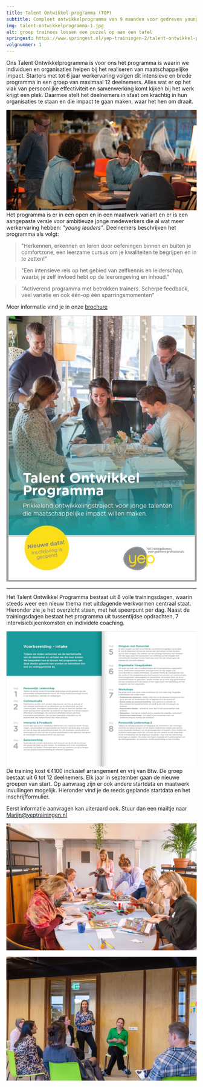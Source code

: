 ```yaml
---
title: Talent Ontwikkel-programma (TOP)
subtitle: Compleet ontwikkelprogramma van 9 maanden voor gedreven young professionals.
img: talent-ontwikkelprogramma-1.jpg
alt: groep trainees lossen een puzzel op aan een tafel
springest: https://www.springest.nl/yep-trainingen-2/talent-ontwikkel-programma-top
volgnummer: 1
---
```

Ons Talent Ontwikkelprogramma is voor ons hét programma is waarin we individuen en organisaties helpen bij het realiseren van maatschappelijke impact. Starters met tot 6 jaar werkervaring volgen dit intensieve en brede programma in een groep van maximaal 12 deelnemers. Alles wat er op het vlak van persoonlijke effectiviteit en samenwerking komt kijken bij het werk krijgt een plek. Daarmee stelt het deelnemers in staat om krachtig in hun organisaties te staan en die impact te gaan maken, waar het hen om draait.

![groep TOP](./talent-ontwikkelprogramma-4.jpg)
Het programma is er in een open en in een maatwerk variant en er is een aangepaste versie voor ambitieuze jonge medewerkers die al wat meer werkervaring hebben: _"young leaders"_. Deelnemers beschrijven het programma als volgt:

> "Herkennen, erkennen en leren door oefeningen binnen en buiten je comfortzone, een leerzame cursus om je kwaliteiten te begrijpen en in te zetten!"

> "Een intensieve reis op het gebied van zelfkennis en leiderschap, waarbij je zelf invloed hebt op de leeromgeving en inhoud."

> "Activerend programma met betrokken trainers. Scherpe feedback, veel variatie en ook één-op één sparringsmomenten"

Meer informatie vind je in onze
[brochure](../../Brochure-TOP%20Yep.pdf)

[![Brochure Talent OntwikkelProgramma Yep Trainingen](./talent-ontwikkelprogramma-2.jpg)](../../Brochure-TOP-YEP.pdf)

* * *

Het Talent Ontwikkel Programma bestaat uit 8 volle trainingsdagen, waarin steeds weer een nieuw thema met uitdagende werkvormen centraal staat. Hieronder zie je het overzicht staan, met het speerpunt per dag. Naast de trainingsdagen bestaat het programma uit tussentijdse opdrachten, 7 intervisiebijeenkomsten en individele coaching.

![TOP inhoud](./talent-ontwikkelprogramma-3.jpg) De training kost €4100 inclusief arrangement en vrij van Btw. De groep bestaat uit 6 tot 12 deelnemers. Elk jaar in september gaan de nieuwe groepen van start. Op aanvraag zijn er ook andere startdata en maatwerk invullingen mogelijk. Hieronder vind je de reeds geplande startdata en het inschrijfformulier.

Eerst informatie aanvragen kan uiteraard ook. Stuur dan een mailtje naar Marijn@yeptrainingen.nl

![groep TOP](./talent-ontwikkelprogramma-5.jpg)

![groep TOP](./talent-ontwikkelprogramma-6.jpg)